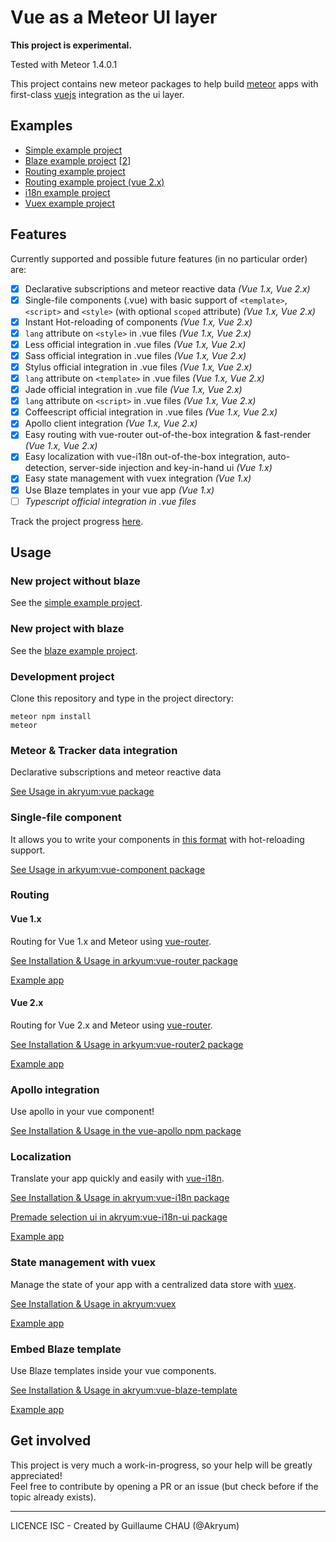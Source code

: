 # Vue as a Meteor UI layer

**This project is experimental.**

Tested with Meteor 1.4.0.1

This project contains new meteor packages to help build [meteor](http://meteor.com/) apps with first-class [vuejs](http://vuejs.org/) integration as the ui layer.

## Examples

- [Simple example project](https://github.com/Akryum/meteor-vue-example)
- [Blaze example project](https://github.com/Akryum/meteor-vue-blaze) [[2](https://github.com/Akryum/meteor-vue-blaze/tree/render-blaze)]
- [Routing example project](https://github.com/Akryum/meteor-vue-example-routing)
- [Routing example project (vue 2.x)](https://github.com/Akryum/meteor-vue2-example-routing)
- [i18n example project](https://github.com/Akryum/meteor-vue-example-i18n)
- [Vuex example project](https://github.com/Akryum/meteor-vuex-example)

## Features

Currently supported and possible future features (in no particular order) are:

 - [x] Declarative subscriptions and meteor reactive data *(Vue 1.x, Vue 2.x)*
 - [x] Single-file components (.vue) with basic support of `<template>`, `<script>` and `<style>` (with optional `scoped` attribute) *(Vue 1.x, Vue 2.x)*
 - [x] Instant Hot-reloading of components *(Vue 1.x, Vue 2.x)*
 - [x] `lang` attribute on `<style>` in .vue files *(Vue 1.x, Vue 2.x)*
 - [x] Less official integration in .vue files *(Vue 1.x, Vue 2.x)*
 - [x] Sass official integration in .vue files *(Vue 1.x, Vue 2.x)*
 - [x] Stylus official integration in .vue files *(Vue 1.x, Vue 2.x)*
 - [x] `lang` attribute on `<template>` in .vue files *(Vue 1.x, Vue 2.x)*
 - [x] Jade official integration in .vue file *(Vue 1.x, Vue 2.x)*
 - [x] `lang` attribute on `<script>` in .vue files *(Vue 1.x, Vue 2.x)*
 - [x] Coffeescript official integration in .vue files *(Vue 1.x, Vue 2.x)*
 - [x] Apollo client integration *(Vue 1.x, Vue 2.x)*
 - [x] Easy routing with vue-router out-of-the-box integration & fast-render *(Vue 1.x, Vue 2.x)*
 - [x] Easy localization with vue-i18n out-of-the-box integration, auto-detection, server-side injection and key-in-hand ui *(Vue 1.x)*
 - [x] Easy state management with vuex integration *(Vue 1.x)*
 - [x] Use Blaze templates in your vue app *(Vue 1.x)*
 - [ ] *Typescript official integration in .vue files*

Track the project progress [here](https://github.com/Akryum/meteor-vue-component/milestones).

## Usage

### New project without blaze

See the [simple example project](https://github.com/Akryum/meteor-vue-example).

### New project with blaze

See the [blaze example project](https://github.com/Akryum/meteor-vue-blaze).

### Development project

Clone this repository and type in the project directory:

    meteor npm install
    meteor

### Meteor & Tracker data integration

Declarative subscriptions and meteor reactive data

[See Usage in akryum:vue package](https://github.com/Akryum/meteor-vue-component/tree/master/packages/vue#usage)

### Single-file component

It allows you to write your components in [this format](https://vuejs.org/guide/application.html#Single-File-Components) with hot-reloading support.

[See Usage in arkyum:vue-component package](https://github.com/Akryum/meteor-vue-component/tree/master/packages/vue-component#usage)

### Routing

#### Vue 1.x

Routing for Vue 1.x and Meteor using [vue-router](https://github.com/vuejs/vue-router).

[See Installation & Usage in arkyum:vue-router package](https://github.com/Akryum/meteor-vue-component/tree/master/packages/vue-router#installation)

[Example app](https://github.com/Akryum/meteor-vue-example-routing)

#### Vue 2.x

Routing for Vue 2.x and Meteor using [vue-router](https://github.com/vuejs/vue-router).

[See Installation & Usage in arkyum:vue-router2 package](https://github.com/Akryum/meteor-vue-component/tree/master/packages/vue-router2#installation)

[Example app](https://github.com/Akryum/meteor-vue2-example-routing)

### Apollo integration

Use apollo in your vue component!

[See Installation & Usage in the vue-apollo npm package](https://github.com/Akryum/vue-apollo)

### Localization

Translate your app quickly and easily with [vue-i18n](https://github.com/kazupon/vue-i18n).

[See Installation & Usage in akryum:vue-i18n package](https://github.com/Akryum/meteor-vue-component/tree/master/packages/vue-i18n#installation)

[Premade selection ui in akryum:vue-i18n-ui package](https://github.com/Akryum/meteor-vue-component/tree/master/packages/vue-i18n-ui)

[Example app](https://github.com/Akryum/meteor-vue-example-i18n)

### State management with vuex

Manage the state of your app with a centralized data store with [vuex](https://github.com/vuejs/vuex).

[See Installation & Usage in akryum:vuex](https://github.com/Akryum/meteor-vue-component/tree/master/packages/vuex#installation)

[Example app](https://github.com/Akryum/meteor-vuex-example)

### Embed Blaze template

Use Blaze templates inside your vue components.

[See Installation & Usage in akryum:vue-blaze-template](https://github.com/Akryum/meteor-vue-component/tree/master/packages/vue-blaze-template)

[Example app](https://github.com/Akryum/meteor-vue-blaze/tree/render-blaze)

## Get involved

This project is very much a work-in-progress, so your help will be greatly appreciated!  
Feel free to contribute by opening a PR or an issue (but check before if the topic already exists).

---

LICENCE ISC - Created by Guillaume CHAU (@Akryum)
